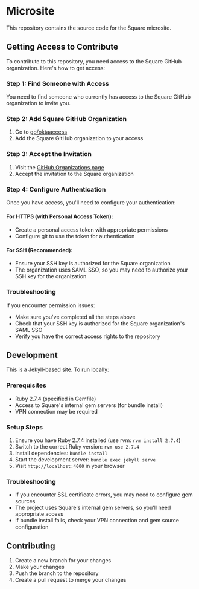 # Microsite

This repository contains the source code for the Square microsite.

## Getting Access to Contribute

To contribute to this repository, you need access to the Square GitHub organization. Here's how to get access:

### Step 1: Find Someone with Access
You need to find someone who currently has access to the Square GitHub organization to invite you.

### Step 2: Add Square GitHub Organization
1. Go to [go/oktaaccess](https://go/oktaaccess)
2. Add the Square GitHub organization to your access

### Step 3: Accept the Invitation
1. Visit the [GitHub Organizations page](https://github.com/settings/organizations)
2. Accept the invitation to the Square organization

### Step 4: Configure Authentication
Once you have access, you'll need to configure your authentication:

#### For HTTPS (with Personal Access Token):
- Create a personal access token with appropriate permissions
- Configure git to use the token for authentication

#### For SSH (Recommended):
- Ensure your SSH key is authorized for the Square organization
- The organization uses SAML SSO, so you may need to authorize your SSH key for the organization

### Troubleshooting
If you encounter permission issues:
- Make sure you've completed all the steps above
- Check that your SSH key is authorized for the Square organization's SAML SSO
- Verify you have the correct access rights to the repository

## Development

This is a Jekyll-based site. To run locally:

### Prerequisites
- Ruby 2.7.4 (specified in Gemfile)
- Access to Square's internal gem servers (for bundle install)
- VPN connection may be required

### Setup Steps
1. Ensure you have Ruby 2.7.4 installed (use rvm: `rvm install 2.7.4`)
2. Switch to the correct Ruby version: `rvm use 2.7.4`
3. Install dependencies: `bundle install`
4. Start the development server: `bundle exec jekyll serve`
5. Visit `http://localhost:4000` in your browser

### Troubleshooting
- If you encounter SSL certificate errors, you may need to configure gem sources
- The project uses Square's internal gem servers, so you'll need appropriate access
- If bundle install fails, check your VPN connection and gem source configuration

## Contributing

1. Create a new branch for your changes
2. Make your changes
3. Push the branch to the repository
4. Create a pull request to merge your changes
